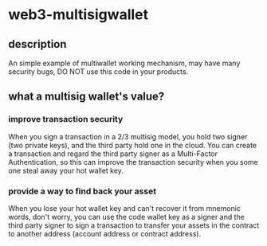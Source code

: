# web3-multisigwallet

## description
An simple example of multiwallet working mechanism, may have many security bugs, DO NOT use this code in your products.

## what a multisig wallet's value?
### improve transaction security 
When you sign a transaction in a 2/3 multisig model, you hold two signer (two private keys), and the third party hold 
one in the cloud. You can create a transaction and regard the third party signer as a Multi-Factor Authentication, so 
this can improve the transaction security when you some one steal away your hot wallet key.

### provide a way to find back your asset 
When you lose your hot wallet key and can't recover it from mnemonic words, don't worry, you can use the code wallet key
as a signer and the third party signer to sign a transaction to transfer your assets in the contract to another address (account address or contract address).

